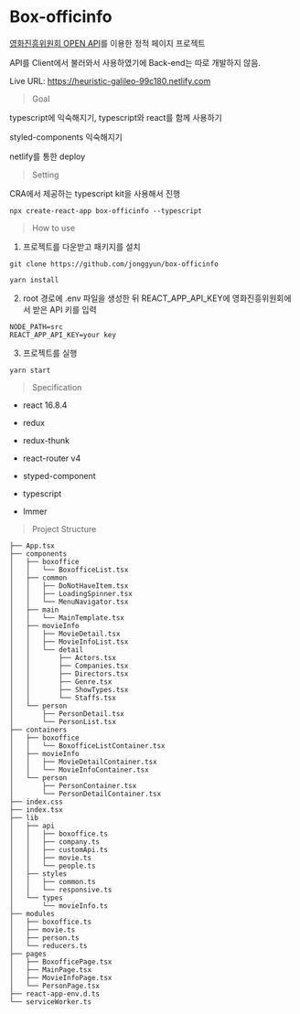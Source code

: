 # Box-officinfo

[영화진흥위원회 OPEN API](http://www.kobis.or.kr/kobisopenapi/homepg/main/main.do)를 이용한 정적 페이지 프로젝트

API를 Client에서 불러와서 사용하였기에 Back-end는 따로 개발하지 않음.

Live URL: https://heuristic-galileo-99c180.netlify.com

> Goal

typescript에 익숙해지기, typescript와 react를 함께 사용하기

styled-components 익숙해지기

netlify를 통한 deploy

> Setting

CRA에서 제공하는 typescript kit을 사용해서 진행

```
npx create-react-app box-officinfo --typescript
```

> How to use

1. 프로젝트를 다운받고 패키지를 설치

```
git clone https://github.com/jonggyun/box-officinfo

yarn install
```

2. root 경로에 .env 파일을 생성한 뒤 REACT_APP_API_KEY에 영화진흥위원회에서 받은 API 키를 입력

```
NODE_PATH=src
REACT_APP_API_KEY=your key
```

3. 프로젝트를 실행

```
yarn start
```

> Specification

- react 16.8.4

- redux

- redux-thunk

- react-router v4

- styped-component

- typescript

- Immer

> Project Structure

```
├── App.tsx
├── components
│   ├── boxoffice
│   │   └── BoxofficeList.tsx
│   ├── common
│   │   ├── DoNotHaveItem.tsx
│   │   ├── LoadingSpinner.tsx
│   │   └── MenuNavigator.tsx
│   ├── main
│   │   └── MainTemplate.tsx
│   ├── movieInfo
│   │   ├── MovieDetail.tsx
│   │   ├── MovieInfoList.tsx
│   │   └── detail
│   │       ├── Actors.tsx
│   │       ├── Companies.tsx
│   │       ├── Directors.tsx
│   │       ├── Genre.tsx
│   │       ├── ShowTypes.tsx
│   │       └── Staffs.tsx
│   └── person
│       ├── PersonDetail.tsx
│       └── PersonList.tsx
├── containers
│   ├── boxoffice
│   │   └── BoxofficeListContainer.tsx
│   ├── movieInfo
│   │   ├── MovieDetailContainer.tsx
│   │   └── MovieInfoContainer.tsx
│   └── person
│       ├── PersonContainer.tsx
│       └── PersonDetailContainer.tsx
├── index.css
├── index.tsx
├── lib
│   ├── api
│   │   ├── boxoffice.ts
│   │   ├── company.ts
│   │   ├── customApi.ts
│   │   ├── movie.ts
│   │   └── people.ts
│   ├── styles
│   │   ├── common.ts
│   │   └── responsive.ts
│   └── types
│       └── movieInfo.ts
├── modules
│   ├── boxoffice.ts
│   ├── movie.ts
│   ├── person.ts
│   └── reducers.ts
├── pages
│   ├── BoxofficePage.tsx
│   ├── MainPage.tsx
│   ├── MovieInfoPage.tsx
│   └── PersonPage.tsx
├── react-app-env.d.ts
└── serviceWorker.ts
```
